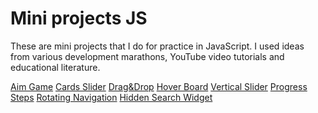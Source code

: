 # Mini projects JS

These are mini projects that I do for practice in JavaScript.
I used ideas from various development marathons, YouTube video tutorials and educational literature.

[Aim Game](https://andrey-roshchupkin.github.io/mini-projects-js/1_aim_game)
[Cards Slider](https://andrey-roshchupkin.github.io/mini-projects-js/2_cards_slider)
[Drag&Drop](https://andrey-roshchupkin.github.io/mini-projects-js/3_drag_n_drop)
[Hover Board](https://andrey-roshchupkin.github.io/mini-projects-js/4_hover_board)
[Vertical Slider](https://andrey-roshchupkin.github.io/mini-projects-js/5_slider)
[Progress Steps](https://andrey-roshchupkin.github.io/mini-projects-js/6_progress_steps)
[Rotating Navigation](https://andrey-roshchupkin.github.io/mini-projects-js/7_rotating_navigation)
[Hidden Search Widget](https://andrey-roshchupkin.github.io/mini-projects-js/8_hidden_search_widget)

